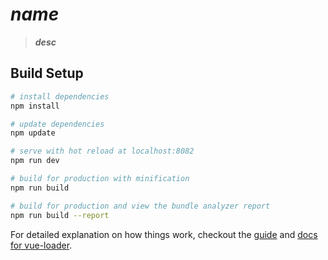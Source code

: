 # *__name__*

> *__desc__*

## Build Setup

``` bash
# install dependencies
npm install

# update dependencies
npm update

# serve with hot reload at localhost:8082
npm run dev

# build for production with minification
npm run build

# build for production and view the bundle analyzer report
npm run build --report
```

For detailed explanation on how things work, checkout the [guide](http://vuejs-templates.github.io/webpack/) and [docs for vue-loader](http://vuejs.github.io/vue-loader).
